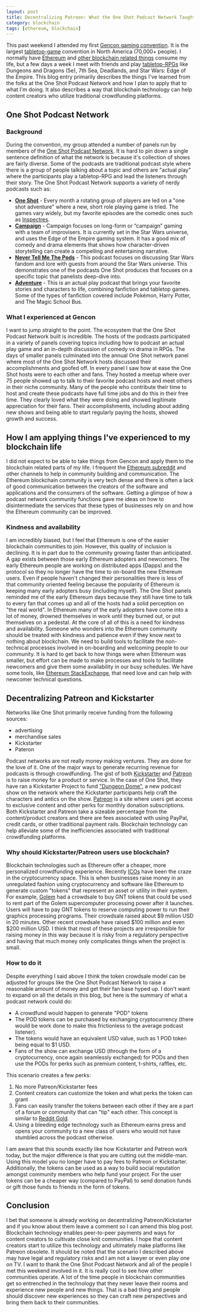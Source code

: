```yaml
---
layout: post
title: Decentralizing Patreon: What the One Shot Podcast Network Taught Me.md
category: blockchain
tags: [ethereum, blockchain]
---
```

This past weekend I attended my first [Gencon gaming convention](https://en.wikipedia.org/wiki/Gen_Con). It is the largest [tabletop-game](https://en.wikipedia.org/wiki/Tabletop_game) convention in North America (70,000+ people). I normally have [Ethereum](https://coincenter.org/entry/what-is-ethereum) and [other blockchain related things](https://coincenter.org/entry/what-is-blockchain-anyway) consume my life, but a few days a week I meet with friends and play [tabletop-RPGs](https://en.wikipedia.org/wiki/Role-playing_game) like Dungeons and Dragons (5e), 7th Sea, Deadlands, and Star Wars: Edge of the Empire. This blog entry primarily describes the things I've learned from the folks at the One Shot Podcast Network and how I plan to apply that to what I'm doing. It also describes a way that blockchain technology can help content creators who utilize traditional crowdfunding platforms.

## One Shot Podcast Network
### Background
During the convention, my group attended a number of panels run by members of the [One Shot Podcast Network](http://oneshotpodcast.com/). It is hard to pin down a single sentence definition of what the network is because it's collection of shows are fairly diverse. Some of the podcasts are traditional podcast style where there is a group of people talking about a topic and others are "actual play" where the participants play a tabletop-RPG and lead the listeners through their story. The One Shot Podcast Network supports a variety of nerdy podcasts such as:

- **[One Shot](http://oneshotpodcast.com/category/podcasts/one-shot/)** - Every month a rotating group of players are led on a "one shot adventure" where a new, short role playing game is tried. The games vary widely, but my favorite episodes are the comedic ones such as [Inspectres](http://oneshotpodcast.com/podcasts/one-shot/70-inspectres-part-1/).
- **[Campaign](http://oneshotpodcast.com/category/podcasts/campaign/)** - Campaign focuses on long-form or “campaign” gaming with a team of improvisers. It is currently set in the Star Wars universe, and uses the Edge of the Empire gaming system. It has a good mix of comedy and drama elements
that shows how character-driven storytelling can create a compelling and entertaining narrative.
- **[Never Tell Me The Pods](https://nevertellmethepods.com/)** - This podcast focuses on discussing Star Wars fandom and lore with guests from around the Star Wars universe. This demonstrates one of the podcasts One Shot produces that focuses on a specific topic that panelists deep-dive into.
- **[Adventure](http://oneshotpodcast.com/category/podcasts/adventure/)** - This is an actual play podcast that brings your favorite stories and characters to life, combining fanfiction and tabletop games. Some of the types of fanfiction covered include Pokémon, Harry Potter, and The Magic School Bus.

### What I experienced at Gencon
I want to jump straight to the point. The ecosystem that the One Shot Podcast Network built is incredible. The hosts of the podcasts participated in a variety of panels covering topics including how to podcast an actual play game and an in-depth discussion of comedy vs drama in RPGs. The days of smaller panels culminated into the annual One Shot network panel where most of the One Shot Network hosts discussed their accomplishments and goofed off. In every panel I saw how at ease the One Shot hosts were to each other and fans. They hosted a meetup where over 75 people showed up to talk to their favorite podcast hosts and meet others in their niche community. Many of the people who contribute their time to host and create these podcasts have full time jobs and do this in their free time. They clearly loved what they were doing and showed legitimate appreciation for their fans. Their accomplishments, including about adding new shows and being able to start regularly paying the hosts, showed growth and success.

## How I am applying things I've experienced to my blockchain life
I did not expect to be able to take things from Gencon and apply them to the blockchain related parts of my life. I frequent the [Ethereum subreddit](https://www.reddit.com/r/ethereum/) and other channels to help in community building and communication. The Ethereum blockchain community is very tech dense and there is often a lack of good communication between the creators of the software and applications and the consumers of the software. Getting a glimpse of how a podcast network community functions gave me ideas on how to disintermediate the services that these types of businesses rely on and how the Ethereum community can be improved.

### Kindness and availability
I am incredibly biased, but I feel that Ethereum is one of the easier blockchain communities to join. However, this quality of inclusion is declining. It is in part due to the community growing faster than anticipated. A gap exists between those early Ethereum adopters and newcomers. The early Ethereum people are working on distributed apps (Dapps) and the protocol so they no longer have the time to on-board the new Ethereum users. Even if people haven't changed their personalities there is less of that community oriented feeling because the popularity of Ethereum is keeping many early adopters busy (including myself). The One Shot panels reminded me of the early Ethereum days because they still have time to talk to every fan that comes up and all of the hosts had a solid perception on "the real world". In Ethereum many of the early adopters have come into a lot of money, drowned themselves in work until they burned out, or put themselves on a pedestal. At the core of all of this is a need for kindness and availability. Someone who wonders into the Ethereum community should be treated with kindness and patience even if they know next to nothing about blockchain. We need to build tools to facilitate the non-technical processes involved in on-boarding and welcoming people to our community. It is hard to get back to how things were when Ethereum was smaller, but effort can be made to make processes and tools to facilitate newcomers and give them some availability in our busy schedules. We have some tools, like [Ethereum StackExchange](https://ethereum.stackexchange.com/), that need love and can help with newcomer technical questions.

## Decentralizing Patreon and Kickstarter
Networks like One Shot primarily receive funding from the following sources:

- advertising
- merchandise sales
- Kickstarter
- Pateron

Podcast networks are not really money making ventures. They are done for the love of it. One of the major ways to generate recurring revenue for podcasts is through crowdfunding. The gist of both [Kickstarter](https://www.kickstarter.com/projects/oneshotpodcast/dungeon-dome-season-1) and [Patreon](https://www.patreon.com/oneshotpodcast) is to raise money for a product or service. In the case of One Shot, they have ran a Kickstarter Project to fund ["Dungeon Dome"](https://www.kickstarter.com/projects/oneshotpodcast/dungeon-dome-season-1), a new podcast show on the network where the Kickstarter participants help craft the characters and antics on the show. [Patreon](https://www.patreon.com/oneshotpodcast) is a site where users get access to exclusive content and other perks for monthly donation subscriptions. Both Kickstarter and Patreon take a sizeable percentage from the content/product creators and there are fees associated with using PayPal, credit cards, or other traditional payment rails. Blockchain technology can help alleviate some of the inefficiencies associated with traditional crowdfunding platforms.

### Why should Kickstarter/Patreon users use blockchain?
Blockchain technologies such as Ethereum offer a cheaper, more personalized crowdfunding experience. Recently [ICOs](https://en.wikipedia.org/wiki/Initial_coin_offering) have been the craze in the cryptocurrency space. This is when businesses raise money in an unregulated fashion using cryptocurrency and software like Ethereum to generate custom "tokens" that represent an asset or utility in their system. For example, [Golem](https://golem.network/index.html) had a crowdsale to buy GNT tokens that could be used to rent part of the Golem supercomputer processing power after it launches. Users will have to pay GNT tokens to reserve computing power to run their graphics processing programs. Their crowdsale raised about $9 million USD in 20 minutes. Other recent crowdsale have raised $100 million and even $200 million USD. I think that most of these projects are irresponsible for raising money in this way because it is risky from a regulatory perspective and having that much money only complicates things when the project is small.

### How to do it
Despite everything I said above I think the token crowdsale model can be adjusted for groups like the One Shot Podcast Network to raise a reasonable amount of money and get their fan base hyped up. I don't want to expand on all the details in this blog, but here is the summary of what a podcast network could do:

- A crowdfund would happen to generate "POD" tokens
- The POD tokens can be purchased by exchanging cryptocurrency (there would be work done to make this frictionless to the average podcast listener).
- The tokens would have an equivalent USD value, such as 1 POD token being equal to $1 USD.
- Fans of the show can exchange USD (through the form of a cryptocurrency, once again seamlessly exchanged) for PODs and then use the PODs for perks such as premium content, t-shirts, raffles, etc.

This scenario creates a few perks:
1. No more Patreon/Kickstarter fees
2. Content creators can customize the token and what perks the token can grant
3. Fans can easily transfer the tokens between each other if they are a part of a forum or community that can "tip" each other. This concept is similar to [Reddit Gold](https://www.reddit.com/gold/about/).
4. Using a bleeding edge technology such as Ethereum earns press and opens your community to a new class of users who would not have stumbled across the podcast otherwise.

I am aware that this sounds exactly like how Kickstarter and Patreon work today, but the major difference is that you are cutting out the middle-man. Using this model you no longer have to pay fees to Patreon or Kickstarter. Additionally, the tokens can be used as a way to build social reputation amongst community members who help fund your project. For the user tokens can be a cheaper way (compared to PayPal) to send donation funds or gift those funds to friends in the form of tokens.

## Conclusion
I bet that someone is already working on decentralizing Patreon/Kickstarter and if you know about them leave a comment so I can amend this blog post. Blockchain technology enables peer-to-peer payments and ways for content creators to cultivate close knit communities. I hope that content creators start to utilize this technology and ultimately make platforms like Patreon obsolete. It should be noted that the scenario I described above may have legal and regulatory risks and I am not a lawyer or even play one on TV. I want to thank the One Shot Podcast Network and all of the people I met this weekend involved in it. It is really cool to see how other communities operate. A lot of the time people in blockchain communities get so entrenched in the technology that they never leave their rooms and experience new people and new things. That is a bad thing and people should discover new experiences so they can craft new perspectives and bring them back to their communities.